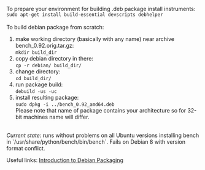 To prepare your environment for building .deb package install instruments: <br>
`sudo apt-get install build-essential devscripts debhelper` <br>
<br>
To build debian package from scratch: <br>
1) make working directory (basically with any name) near archive bench_0.92.orig.tar.gz: <br>
`mkdir build_dir` <br>
2) copy debian directory in there: <br>
`cp -r debian/ build_dir/` <br>
3) change directory: <br>
`cd build_dir/` <br>
4) run package build: <br>
`debuild -us -uc` <br>
5) install resulting package: <br>
`sudo dpkg -i ../bench_0.92_amd64.deb` <br>
Please note that name of package contains your architecture so for 32-bit machines name will differ. <br>
<br>
<i>Current state</i>: runs without problems on all Ubuntu versions installing bench in `/usr/share/python/bench/bin/bench`. Fails on Debian 8 with version format conflict.

Useful links:
[Introduction to Debian Packaging](https://wiki.debian.org/IntroDebianPackaging#Step_3:_Add_the_Debian_packaging_files)
